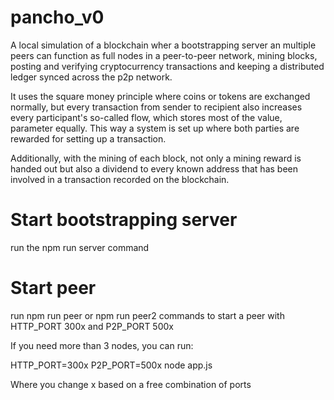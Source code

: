 # pancho_v0

A local simulation of a blockchain wher a bootstrapping server an multiple peers can function as full nodes in a peer-to-peer network, mining blocks, posting and verifying cryptocurrency transactions and keeping a distributed ledger synced across the p2p network.

It uses the square money principle where coins or tokens are exchanged normally, but every transaction from sender to recipient also increases every participant's so-called flow, which stores most of the value, parameter equally. This way a system is set up where both parties are rewarded for setting up a transaction.

Additionally, with the mining of each block, not only a mining reward is handed out but also a dividend to every known address that has been involved in a transaction recorded on the blockchain.

# Start bootstrapping server

run the npm run server command

# Start peer

run npm run peer or npm run peer2 commands to start a peer with HTTP_PORT 300x and P2P_PORT 500x

If you need more than 3 nodes, you can run:

HTTP_PORT=300x P2P_PORT=500x node app.js

Where you change x based on a free combination of ports
